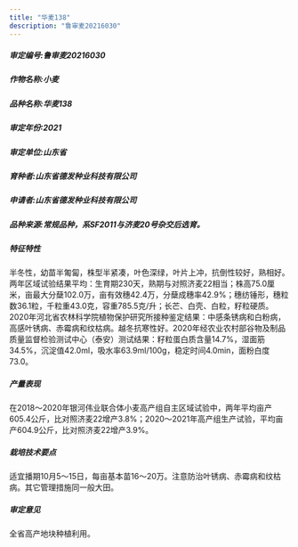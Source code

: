 ```yaml
---
title: "华麦138"
description: "鲁审麦20216030"
---
```

##### 审定编号:鲁审麦20216030

##### 作物名称:小麦

##### 品种名称:华麦138

##### 审定年份:2021

##### 审定单位:山东省

##### 育种者:山东省德发种业科技有限公司

##### 申请者:山东省德发种业科技有限公司

##### 品种来源:常规品种，系SF2011与济麦20号杂交后选育。

##### 特征特性
半冬性，幼苗半匍匐，株型半紧凑，叶色深绿，叶片上冲，抗倒性较好，熟相好。两年区域试验结果平均：生育期230天，熟期与对照济麦22相当；株高75.0厘米，亩最大分蘖102.0万，亩有效穗42.4万，分蘖成穗率42.9%；穗纺锤形，穗粒数36.1粒，千粒重43.0克，容重785.5克/升；长芒、白壳、白粒，籽粒硬质。2020年河北省农林科学院植物保护研究所接种鉴定结果：中感条锈病和白粉病，高感叶锈病、赤霉病和纹枯病。越冬抗寒性好。2020年经农业农村部谷物及制品质量监督检验测试中心（泰安）测试结果：籽粒蛋白质含量14.7%，湿面筋34.5%，沉淀值42.0ml，吸水率63.9ml/100g，稳定时间4.0min，面粉白度73.0。

##### 产量表现
在2018～2020年银河伟业联合体小麦高产组自主区域试验中，两年平均亩产605.4公斤，比对照济麦22增产3.8%；2020～2021年高产组生产试验，平均亩产604.9公斤，比对照济麦22增产3.9%。

##### 栽培技术要点
适宜播期10月5～15日，每亩基本苗16～20万。注意防治叶锈病、赤霉病和纹枯病。其它管理措施同一般大田。

##### 审定意见
全省高产地块种植利用。
